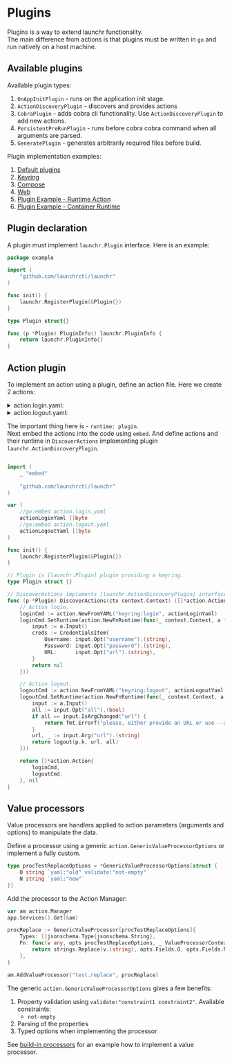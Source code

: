 # Plugins

Plugins is a way to extend launchr functionality.  
The main difference from actions is that plugins must be written in `go` and run natively on a host machine.

## Available plugins

Available plugin types:

1. `OnAppInitPlugin` - runs on the application init stage.
2. `ActionDiscoveryPlugin` - discovers and provides actions
3. `CobraPlugin` - adds cobra cli functionality. Use `ActionDiscoveryPlugin` to add new actions.
4. `PersistentPreRunPlugin` - runs before cobra cobra command when all arguments are parsed.
5. `GeneratePlugin` - generates arbitrarily required files before build.

Plugin implementation examples:

1. [Default plugins](../../plugins)
2. [Keyring](https://github.com/launchrctl/keyring)
3. [Compose](https://github.com/launchrctl/compose)
4. [Web](https://github.com/launchrctl/web)
5. [Plugin Example - Runtime Action](https://github.com/launchrctl/plugin-example-plugin-runtime)
6. [Plugin Example - Container Runtime](https://github.com/launchrctl/plugin-example-container-runtime)

## Plugin declaration

A plugin must implement `launchr.Plugin` interface. Here is an example:

```go
package example

import (
	"github.com/launchrctl/launchr"
)

func init() {
	launchr.RegisterPlugin(&Plugin{})
}

type Plugin struct{}

func (p *Plugin) PluginInfo() launchr.PluginInfo {
	return launchr.PluginInfo{}
}
```

## Action plugin

To implement an action using a plugin, define an action file. Here we create 2 actions:

<details>
<summary>action.login.yaml:</summary>

```yaml
runtime: plugin
action:
  title: "Keyring: Log in"
  description: >-
    Logs in to services like git, docker, etc.
  options:
    - name: url
      title: URL
      default: ""
    - name: username
      title: Username
      default: ""
    - name: password
      title: Password
      default: ""
```

</details>

<details>
<summary>action.logout.yaml:</summary>

```yaml
runtime: plugin
action:
  title: "Keyring: Log out"
  description: >-
    Logs out from a service
  arguments:
    - name: url
      title: URL
      description: URL to log out
      minLength: 1
  options:
    - name: all
      title: All
      description: Logs out from all services
      type: boolean
      default: false
```

</details>

The important thing here is - `runtime: plugin`.  
Next embed the actions into the code using `embed`. And define actions and their runtime in `DiscoverActions` implementing plugin `launchr.ActionDiscoveryPlugin`.

```go

import (
    _ "embed"
    
    "github.com/launchrctl/launchr"
)

var (
    //go:embed action.login.yaml
    actionLoginYaml []byte
    //go:embed action.logout.yaml
    actionLogoutYaml []byte
)

func init() {
    launchr.RegisterPlugin(&Plugin{})
}

// Plugin is [launchr.Plugin] plugin providing a keyring.
type Plugin struct {}

// DiscoverActions implements [launchr.ActionDiscoveryPlugin] interface.
func (p *Plugin) DiscoverActions(ctx context.Context) ([]*action.Action, error) {
	// Action login.
	loginCmd := action.NewFromYAML("keyring:login", actionLoginYaml)
	loginCmd.SetRuntime(action.NewFnRuntime(func(_ context.Context, a *action.Action) error {
		input := a.Input()
		creds := CredentialsItem{
			Username: input.Opt("username").(string),
			Password: input.Opt("password").(string),
			URL:      input.Opt("url").(string),
		}
		return nil
	}))

	// Action logout.
	logoutCmd := action.NewFromYAML("keyring:logout", actionLogoutYaml)
	logoutCmd.SetRuntime(action.NewFnRuntime(func(_ context.Context, a *action.Action) error {
		input := a.Input()
		all := input.Opt("all").(bool)
		if all == input.IsArgChanged("url") {
			return fmt.Errorf("please, either provide an URL or use --all flag")
		}
		url, _ := input.Arg("url").(string)
		return logout(p.k, url, all)
	}))

	return []*action.Action{
		loginCmd,
		logoutCmd,
	}, nil
}
```

## Value processors

Value processors are handlers applied to action parameters (arguments and options) to manipulate the data.

Define a processor using a generic `action.GenericValueProcessorOptions` or implement a fully custom. 
```go
type procTestReplaceOptions = *GenericValueProcessorOptions[struct {
    O string `yaml:"old" validate:"not-empty"`
    N string `yaml:"new"`
}]
```

Add the processor to the Action Manager:

```go
var am action.Manager
app.Services().Get(&am)

procReplace := GenericValueProcessor[procTestReplaceOptions]{
	Types: []jsonschema.Type{jsonschema.String},
	Fn: func(v any, opts procTestReplaceOptions, _ ValueProcessorContext) (any, error) {
		return strings.Replace(v.(string), opts.Fields.O, opts.Fields.N, -1), nil
	},
}

am.AddValueProcessor("test.replace", procReplace)
```

The generic `action.GenericValueProcessorOptions` gives a few benefits:
1. Property validation using `validate:"constraint1 constraint2"`. Available constraints:
   * `not-empty`
2. Parsing of the properties
3. Typed options when implementing the processor

See [build-in processors](../../plugins/builtinprocessors/plugin.go) for an example how to implement a value processor.
